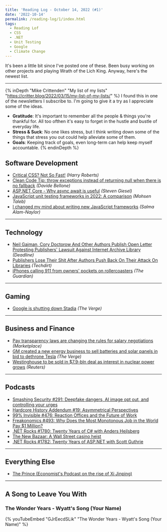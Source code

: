 ```yaml
---
title: 'Reading Log - October 14, 2022 (#1)'
date: '2022-10-14'
permalink: /reading-log/1/index.html
tags:
  - Reading Lof
  - CSS
  - .NET
  - Unit Testing
  - Google
  - Climate Change
---
```


It's been a little bit since I've posted one of these. Been busy working on other projects and playing Wrath of the Lich King. Anyway, here's the newest list.
<!-- excerpt -->

---

{% inDepth "Mike Crittenden" "My list of my lists" "https://critter.blog/2022/03/15/my-list-of-my-lists/" %}
I found this in one of the newsletters I subscribe to. I'm going to give it a try as I appreciate some of the ideas.

- **Gratitude**: It's important to remember all the people & things you're thankful for. All too ofthen it's easy to forget in the hustle and bustle of everyday life.
- **Stress & Suck**: No one likes stress, but I think writing down some of the things that stress you out could help alleviate some of them.
- **Goals**: Keeping track of goals, even long-term can help keep myself accountable.
{% endinDepth %}

## Software Development

- [Critical CSS? Not So Fast!](https://csswizardry.com/2022/09/critical-css-not-so-fast/) *(Harry Roberts)*
- [Clean Code Tip: throw exceptions instead of returning null when there is no fallback](https://www.code4it.dev/cleancodetips/exceptions-instead-of-null) *(Davide Bellone)*
- [ASP.NET Core - Why async await is useful](https://steven-giesel.com/blogPost/b925c8c1-03ba-4eb6-9b81-f09df56e0158) *(Steven Giesel)*
- [JavaScript unit testing frameworks in 2022: A comparison](https://raygun.com/blog/javascript-unit-testing-frameworks/) *(Mohsen Taleb)*
- [I changed my mind about writing new JavaScript frameworks](https://whitep4nth3r.com/blog/write-a-new-javascript-framework/) *(Salma Alam-Naylor)*

---

## Technology

- [Neil Gaiman, Cory Doctorow And Other Authors Publish Open Letter Protesting Publishers' Lawsuit Against Internet Archive Library](https://deadline.com/2022/09/authors-open-letter-publishers-lawsuit-internet-archive-1235129802/) *(Deadline)*
- [Publishers Lose Their Shit After Authors Push Back On Their Attack On Libraries](https://www.techdirt.com/2022/10/03/publishers-lose-their-shit-after-authors-push-back-on-their-attack-on-libraries/) *(Techdirt)*
- [iPhones calling 911 from owners' pockets on rollercoasters](https://www.theguardian.com/technology/2022/oct/11/iphones-calling-911-from-owners-pockets-on-rollercoasters) *(The Guardian)*

---

## Gaming

- [Google is shutting down Stadia](https://www.theverge.com/2022/9/29/23378713/google-stadia-shutting-down-game-streaming-january-2023) *(The Verge)*

---

## Business and Finance

- [Pay transparency laws are changing the rules for salary negotiations](https://www.marketplace.org/2022/09/28/pay-transparency-laws-are-changing-the-rules-for-salary-negotiations/) *(Marketplace)*
- [GM created a new energy business to sell batteries and solar panels in bid to dethrone Tesla](https://www.theverge.com/2022/10/11/23391433/gm-energy-ev-battery-solar-panel-charger-grid-utility) *(The Verge)*
- [Westinghouse to be sold in $7.9-bln deal as interest in nuclear power grows](https://www.reuters.com/markets/deals/cameco-corp-brookfield-renewable-partners-buy-westinghouse-79-bln-deal-2022-10-11/) *(Reuters)*

---

## Podcasts

- [Smashing Security #291: Deepfake dangers, AI image opt out, and controlling your urges](https://www.smashingsecurity.com/291-deepfake-dangers-ai-image-opt-out-and-controlling-your-urges/)
- [Hardcore History Addendum #19: Asymmetrical Perspectives](https://www.stitcher.com/show/dan-carlins-hardcore-history-addendum/episode/ep19-asymmetrical-perspectives-90260274)
- [99% Invisible #476: Reaction Offices and the Future of Work](https://99percentinvisible.org/episode/reaction-offices-and-the-future-of-work/)
- [Freakonomics #493: Why Does the Most Monotonous Job in the World Pay $1 Million?](https://freakonomics.com/podcast/why-does-the-most-monotonous-job-in-the-world-pay-1-million/)
- [.NET Rocks #1780: Twenty Years of C# with Anders Hejlsberg](https://www.dotnetrocks.com/details/1780)
- [The New Bazaar: A Wall Street casino heist](https://shows.acast.com/the-new-bazaar/episodes/a-wall-street-casino-heist)
- [.NET Rocks #1782: Twenty Years of ASP.NET with Scott Guthrie](https://www.dotnetrocks.com/details/1782)

---

## Everything Else

- [The Prince (Economist's Podcast on the rise of Xi Jinping)](https://www.economist.com/theprincepod)

---

## A Song to Leave You With

### The Wonder Years - Wyatt's Song (Your Name)

{% youTubeEmbed "GJrEecdSLik" "The Wonder Years - Wyatt's Song (Your Name)" %}